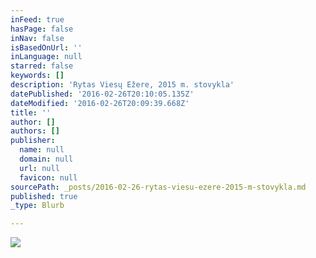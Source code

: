 ```yaml
---
inFeed: true
hasPage: false
inNav: false
isBasedOnUrl: ''
inLanguage: null
starred: false
keywords: []
description: 'Rytas Viesų Ežere, 2015 m. stovykla'
datePublished: '2016-02-26T20:10:05.135Z'
dateModified: '2016-02-26T20:09:39.668Z'
title: ''
author: []
authors: []
publisher:
  name: null
  domain: null
  url: null
  favicon: null
sourcePath: _posts/2016-02-26-rytas-viesu-ezere-2015-m-stovykla.md
published: true
_type: Blurb

---
```

![](https://the-grid-user-content.s3-us-west-2.amazonaws.com/e4d2df45-50a7-4cd4-9cfc-3b1106e82633.jpg)